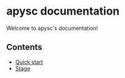# apysc documentation

Welcome to apysc's documentation!

## Contents

- [Quick start](quick_start.md)
- [Stage](stage.md)
